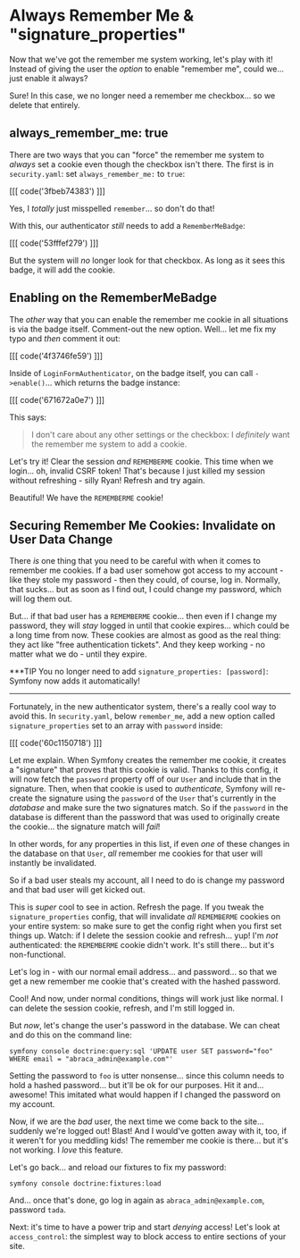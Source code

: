 # Always Remember Me & "signature_properties"

Now that we've got the remember me system working, let's play with it! Instead of
giving the user the *option* to enable "remember me", could we... just enable it
always?

Sure! In this case, we no longer need a remember me checkbox... so we delete that
entirely.

## always_remember_me: true

There are two ways that you can "force" the remember me system to *always* set a
cookie even though the checkbox isn't there. The first is in `security.yaml`:
set `always_remember_me:` to `true`:

[[[ code('3fbeb74383') ]]]

Yes, I *totally* just misspelled `remember`... so don't do that!

With this, our authenticator *still* needs to add a `RememberMeBadge`:

[[[ code('53fffef279') ]]]

But the system will *no* longer look for that checkbox. As long as it sees this badge,
it will add the cookie.

## Enabling on the RememberMeBadge

The *other* way that you can enable the remember me cookie in all situations is
via the badge itself. Comment-out the new option. Well... let me fix my typo
and *then* comment it out:

[[[ code('4f3746fe59') ]]]

Inside of `LoginFormAuthenticator`, on the badge itself, you can call `->enable()`...
which returns the badge instance:

[[[ code('671672a0e7') ]]]

This says:

> I don't care about any other settings or the checkbox: I *definitely* want the
> remember me system to add a cookie.

Let's try it! Clear the session *and* `REMEMBERME` cookie. This time when we
login... oh, invalid CSRF token! That's because I just killed my session without
refreshing - silly Ryan! Refresh and try again.

Beautiful! We have the `REMEMBERME` cookie!

## Securing Remember Me Cookies: Invalidate on User Data Change

There *is* one thing that you need to be careful with when it comes to remember
me cookies. If a bad user somehow got access to my account - like they stole my
password - then they could, of course, log in. Normally, that sucks... but as
soon as I find out, I could change my password, which will log them out.

But... if that bad user has a `REMEMBERME` cookie... then even if I change
my password, they will *stay* logged in until that cookie expires...
which could be a long time from now. These cookies are almost as good as the
real thing: they act like "free authentication tickets". And they keep working - no
matter what we do - until they expire.

***TIP
You no longer need to add `signature_properties: [password]`: Symfony now adds it automatically!
***

Fortunately, in the new authenticator system, there's a really cool way to
avoid this. In `security.yaml`, below `remember_me`, add a new option called
`signature_properties` set to an array with `password` inside:

[[[ code('60c1150718') ]]]

Let me explain. When Symfony creates the remember me cookie, it creates a "signature"
that proves that this cookie is valid. Thanks to this config, it will now fetch the
`password` property off of our `User` and include that in the signature. Then, when
that cookie is used to *authenticate*, Symfony will re-create the signature
using the `password` of the `User` that's currently in the *database* and make sure
the two signatures match. So if the `password` in the database is different than
the password that was used to originally create the cookie... the signature match
will *fail*!

In other words, for any properties in this list, if even *one* of these changes
in the database on that `User`, *all* remember me cookies for that user will
instantly be invalidated.

So if a bad user steals my account, all I need to do is change my password and that
bad user will get kicked out.

This is *super* cool to see in action. Refresh the page. If you tweak the
`signature_properties` config, that will invalidate *all* `REMEMBERME` cookies
on your entire system: so make sure to get the config right when you first set
things up. Watch: if I delete the session cookie and refresh... yup! I'm *not*
authenticated: the `REMEMBERME` cookie didn't work. It's still there... but it's
non-functional.

Let's log in - with our normal email address... and password... so that we get a
new remember me cookie that's created with the hashed password.

Cool! And now, under normal conditions, things will work just like normal. I can
delete the session cookie, refresh, and I'm still logged in.

But *now*, let's change the user's password in the database. We can cheat and do
this on the command line:

```terminal
symfony console doctrine:query:sql 'UPDATE user SET password="foo" WHERE email = "abraca_admin@example.com"'
```

Setting the password to `foo` is utter nonsense... since this column needs to hold
a hashed password... but it'll be ok for our purposes. Hit it and... awesome!
This imitated what would happen if I changed the password on my account.

Now, if we are the *bad* user, the next time we come back to the site... suddenly
we're logged out! Blast! And I would've gotten away with it, too, if it weren't
for you meddling kids! The remember me cookie is there... but it's not working.
I *love* this feature.

Let's go back... and reload our fixtures to fix my password:

```terminal-silent
symfony console doctrine:fixtures:load
```

And... once that's done, go log in again as `abraca_admin@example.com`,
password `tada`.

Next: it's time to have a power trip and start *denying* access! Let's look at
`access_control`: the simplest way to block access to entire sections of your site.
